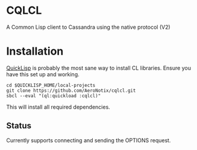 CQLCL
=====

A Common Lisp client to Cassandra using the native protocol (V2)

Installation
============
[QuickLisp](http://quicklisp.org) is probably the most sane way to
install CL libraries. Ensure you have this set up and working.


```shell
cd $QUICKLISP_HOME/local-projects
git clone https://github.com/AeroNotix/cqlcl.git
sbcl --eval "(ql:quickload :cqlcl)"
```

This will install all required dependencies.

Status
------

Currently supports connecting and sending the OPTIONS request.
